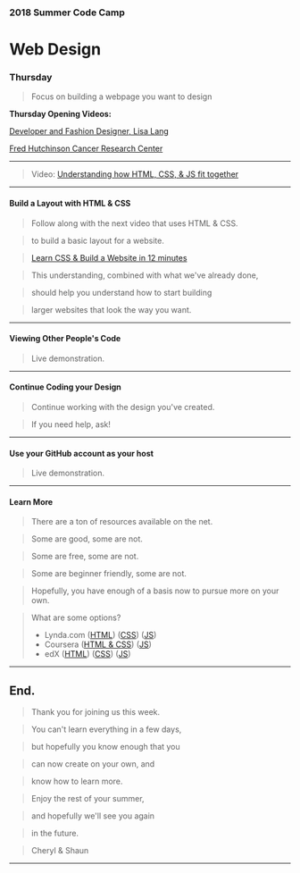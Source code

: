 

### 2018 Summer Code Camp
# Web Design

### Thursday

> Focus on building a webpage you want to design

**Thursday Opening Videos:** 

[Developer and Fashion Designer, Lisa Lang](https://www.youtube.com/watch?v=WVQe1ZE7FtU)

[Fred Hutchinson Cancer Research Center](https://www.youtube.com/watch?v=LreQfx5x740)

***

> Video: [Understanding how HTML, CSS, & JS fit together](https://www.youtube.com/watch?v=xmhnNUotIaE)

***

#### Build a Layout with HTML & CSS

> Follow along with the next video that uses HTML & CSS.

> to build a basic layout for a website.

> [Learn CSS & Build a Website in 12 minutes](https://www.youtube.com/watch?v=0afZj1G0BIE)

> This understanding, combined with what we've already done,

> should help you understand how to start building

> larger websites that look the way you want.

***

#### Viewing Other People's Code

> Live demonstration.

***

#### Continue Coding your Design

> Continue working with the design you've created.

> If you need help, ask!

***

#### Use your GitHub account as your host

> Live demonstration.

***

#### Learn More

> There are a ton of resources available on the net.

> Some are good, some are not.

> Some are free, some are not.

> Some are beginner friendly, some are not.

> Hopefully, you have enough of a basis now to pursue more on your own.

> What are some options?
> - Lynda.com ([HTML](https://www.lynda.com/search?q=html&f=level%3a1%5eBeginner%3bmeta_topic_facet%3aWeb+Design)) ([CSS](https://www.lynda.com/search?q=css&f=level%3a1%5eBeginner)) ([JS](https://www.lynda.com/search?q=javascript&f=meta_topic_facet%3aWeb+Design%3blevel%3a1%5eBeginner)) 
> - Coursera ([HTML & CSS](https://www.coursera.org/courses?query=html&page=1&indices%5Btest_suggestions%5D%5Bconfigure%5D%5BhitsPerPage%5D=5&indices%5Btest_suggestions%5D%5Bpage%5D=1&indices%5Btest_degrees_keyword_only%5D%5Bconfigure%5D%5BhitsPerPage%5D=3&indices%5Btest_degrees_keyword_only%5D%5Bpage%5D=1&indices%5Btest_products_skills_rerank%5D%5Bconfigure%5D%5BhitsPerPage%5D=20&indices%5Btest_products_skills_rerank%5D%5Bpage%5D=1)) ([JS](https://www.coursera.org/courses?query=javascript&page=1&indices%5Btest_suggestions%5D%5Bconfigure%5D%5BhitsPerPage%5D=5&indices%5Btest_suggestions%5D%5Bpage%5D=1&indices%5Btest_degrees_keyword_only%5D%5Bconfigure%5D%5BhitsPerPage%5D=3&indices%5Btest_degrees_keyword_only%5D%5Bpage%5D=1&indices%5Btest_products_skills_rerank%5D%5Bconfigure%5D%5BhitsPerPage%5D=20&indices%5Btest_products_skills_rerank%5D%5Bpage%5D=1))
> - edX ([HTML](https://www.edx.org/course?search_query=html)) ([CSS](https://www.edx.org/course?search_query=css)) ([JS](https://www.edx.org/course?search_query=javascript))

***

## End.

> Thank you for joining us this week.

> You can't learn everything in a few days,

> but hopefully you know enough that you

> can now create on your own, and

> know how to learn more.

> Enjoy the rest of your summer,

> and hopefully we'll see you again

> in the future.

> Cheryl & Shaun

***
